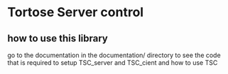 # Tortose Server control

## how to use this library

go to the documentation in the documentation/ directory to see the code that is required to setup TSC_server and TSC_cient and how to use TSC
